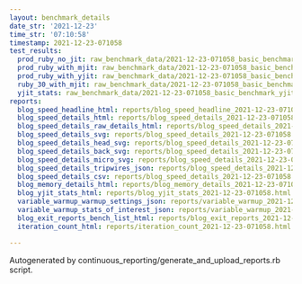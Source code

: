 ```yaml
---
layout: benchmark_details
date_str: '2021-12-23'
time_str: '07:10:58'
timestamp: 2021-12-23-071058
test_results:
  prod_ruby_no_jit: raw_benchmark_data/2021-12-23-071058_basic_benchmark_prod_ruby_no_jit.json
  prod_ruby_with_mjit: raw_benchmark_data/2021-12-23-071058_basic_benchmark_prod_ruby_with_mjit.json
  prod_ruby_with_yjit: raw_benchmark_data/2021-12-23-071058_basic_benchmark_prod_ruby_with_yjit.json
  ruby_30_with_mjit: raw_benchmark_data/2021-12-23-071058_basic_benchmark_ruby_30_with_mjit.json
  yjit_stats: raw_benchmark_data/2021-12-23-071058_basic_benchmark_yjit_stats.json
reports:
  blog_speed_headline_html: reports/blog_speed_headline_2021-12-23-071058.html
  blog_speed_details_html: reports/blog_speed_details_2021-12-23-071058.html
  blog_speed_details_raw_details_html: reports/blog_speed_details_2021-12-23-071058.raw_details.html
  blog_speed_details_svg: reports/blog_speed_details_2021-12-23-071058.svg
  blog_speed_details_head_svg: reports/blog_speed_details_2021-12-23-071058.head.svg
  blog_speed_details_back_svg: reports/blog_speed_details_2021-12-23-071058.back.svg
  blog_speed_details_micro_svg: reports/blog_speed_details_2021-12-23-071058.micro.svg
  blog_speed_details_tripwires_json: reports/blog_speed_details_2021-12-23-071058.tripwires.json
  blog_speed_details_csv: reports/blog_speed_details_2021-12-23-071058.csv
  blog_memory_details_html: reports/blog_memory_details_2021-12-23-071058.html
  blog_yjit_stats_html: reports/blog_yjit_stats_2021-12-23-071058.html
  variable_warmup_warmup_settings_json: reports/variable_warmup_2021-12-23-071058.warmup_settings.json
  variable_warmup_stats_of_interest_json: reports/variable_warmup_2021-12-23-071058.stats_of_interest.json
  blog_exit_reports_bench_list_html: reports/blog_exit_reports_2021-12-23-071058.bench_list.html
  iteration_count_html: reports/iteration_count_2021-12-23-071058.html

---
```

Autogenerated by continuous_reporting/generate_and_upload_reports.rb script.
